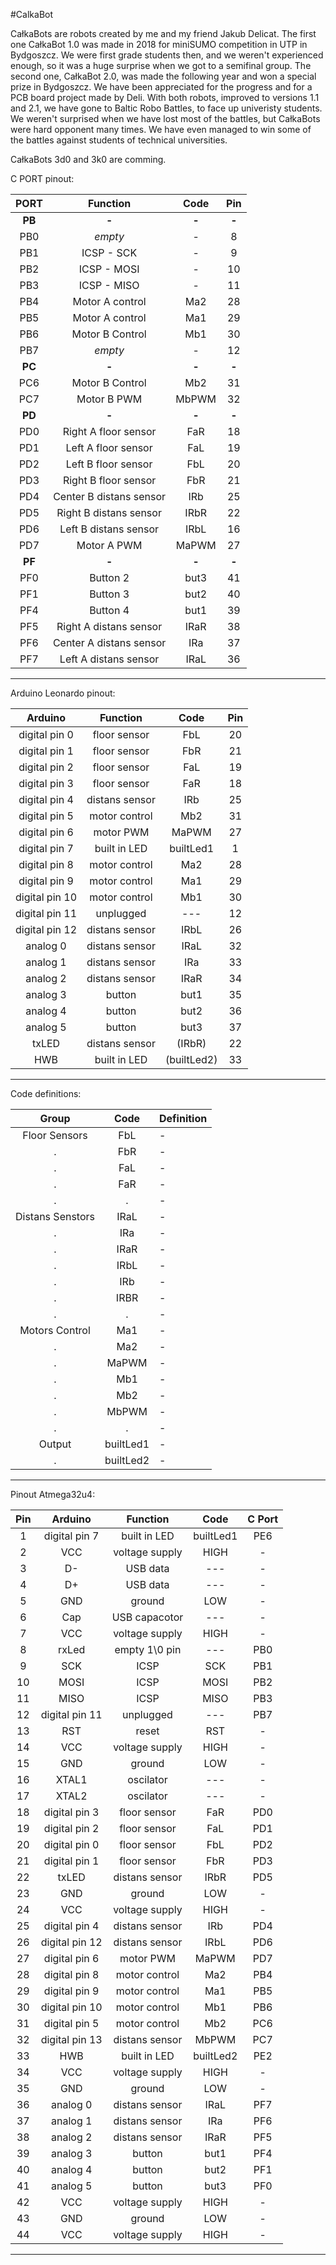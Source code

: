 #CalkaBot

CałkaBots are robots created by me and my friend Jakub Delicat. The first one CałkaBot 1.0 was made in 2018 for miniSUMO competition in UTP in Bydgoszcz. We were first grade students then, and we weren't experienced enough, so it was a huge surprise when we got to a semifinal group. The second one, CałkaBot 2.0, was made the following year and won a special prize in Bydgoszcz. We have been appreciated for the progress and for a PCB board project made by Deli. With both robots, improved to versions 1.1 and 2.1, we have gone to Baltic Robo Battles, to face up univeristy students. We weren't surprised when we have lost most of the battles, but CałkaBots were hard opponent many times. We have even managed to win some of the battles against students of technical universities.

CałkaBots 3d0 and 3k0 are comming.



C PORT pinout:

| **PORT**|**Function**    			   | **Code** | **Pin** |
|:-------:|:--------------------------:|:--------:|:-------:|
| **PB**  | **-** 		   			   |  **-**   | **-**   |
|	PB0   | *empty*		   			   |    -     |   8	 	|
|	PB1   |	ICSP - SCK	   			   |	-	  |   9     |
|	PB2   |	ICSP - MOSI	   			   |	-	  |   10    |
|	PB3   |	ICSP - MISO	   			   |	-	  |   11    |
|	PB4   |	Motor A control 		   |   Ma2	  |   28    |
|	PB5   |	Motor A control  		   |   Ma1	  |   29    |
|	PB6   |	Motor B Control 		   |   Mb1	  |   30    |
|	PB7   |	*empty*	   	   			   |	-	  |   12    |
| **PC**  | **-** 		   			   |  **-**   | **-**   |
|	PC6   | Motor B Control 		   |   Mb2	  |   31    |
|	PC7   | Motor B PWM    			   |   MbPWM  |   32    |
| **PD**  | **-** 		   			   |  **-**   | **-**   |
|   PD0   | Right A floor sensor 	   |   FaR	  |   18	|
|   PD1   | Left A floor sensor        |   FaL	  |   19	|
|   PD2   | Left B floor sensor 	   |   FbL	  |   20	|
|   PD3   | Right B floor sensor 	   |   FbR	  |   21	|
|   PD4   | Center B distans sensor    |   IRb	  |   25	|
|   PD5   | Right B distans sensor     |   IRbR	  |   22	|
|   PD6   | Left B distans sensor      |   IRbL	  |   16	|
|   PD7   | Motor A PWM    			   |   MaPWM  |   27	|
| **PF**  | **-** 		   			   |  **-**   | **-**   |
| 	PF0   | Button 2       		       |   but3   |   41    |
| 	PF1   | Button 3       			   |   but2   |   40    |
| 	PF4   | Button 4       			   |   but1   |   39    |
| 	PF5   | Right A distans sensor     |   IRaR   |   38    |
| 	PF6   | Center A distans sensor    |   IRa	  |   37    |
| 	PF7   | Left A distans sensor      |   IRaL   |   36    |
-------------------------------------------------------------


Arduino Leonardo pinout:

| **Arduino**    | **Function**     | **Code** | **Pin** |
|:-------------: | :---------------:|:--------:| :------:|
| digital pin 0  | floor sensor  	|   FbL	   |	20   |
| digital pin 1  | floor sensor     |   FbR	   |    21   |
| digital pin 2  | floor sensor  	|   FaL	   |	19	 |
| digital pin 3  | floor sensor  	|   FaR	   |	18	 |
| digital pin 4  | distans sensor	| 	IRb    |    25   |
| digital pin 5  | motor control	| 	Mb2    |	31   |
| digital pin 6  | motor PWM   		| 	MaPWM  |    27   |
| digital pin 7  | built in LED  	| builtLed1|    1    |
| digital pin 8  | motor control	| 	Ma2    |    28   |
| digital pin 9  | motor control	| 	Ma1    |    29   |
| digital pin 10 | motor control	| 	Mb1    |    30   |
| digital pin 11 | unplugged	  	| 	---	   |    12   |
| digital pin 12 | distans sensor	| 	IRbL   |    26   |
|    analog 0    | distans sensor   | 	IRaL   |    32   |
|    analog 1    | distans sensor	| 	IRa	   |    33   |
|    analog 2    | distans sensor	| 	IRaR   |    34   |
|    analog 3    | button  		 	| 	but1   |    35   |
|    analog 4    | button       	| 	but2   |    36   |
|    analog 5    | button 			| 	but3   |    37   |
| 	 txLED 	     | distans sensor	|  (IRbR)  |    22   | 
| 	   HWB 	     | built in LED     |(builtLed2)|   33   |  
----------------------------------------------------------

Code definitions:

| 	**Group** 	 | **Code** |          **Definition**     	    |
|:--------------:|:--------:|				-					|
| Floor Sensors	 |   FbL	|				-					|
|		.		 |   FbR	|				-					|
|		.		 |   FaL	|				-					|
| 		.		 |   FaR	|				-					|
| 		.		 | 	 .      |				-					|
|Distans Senstors| IRaL	    |				-					|
| 		.		 |  IRa     |				-					|
| 		.		 |  IRaR    |				-					|
| 		.		 |  IRbL	|				-					|
| 		.		 |  IRb     |				-					|
| 		.		 |  IRBR    |				-					|
| 		.		 | 	.       |				-					|
|Motors Control	 | 	Ma1     |				-					|
|		.		 | 	Ma2     |				-					|
|		.		 |	MaPWM   | 				-					|
|		.		 |	Mb1     |				-					|
|		.		 |	Mb2	    | 				-					|
|		.		 |	MbPWM   | 				-					|
|		.		 |	.	    |				-					|
|	Output 		 |builtLed1 |				-					|
|		.		 |builtLed2 |				-					|
-----------------------------------------------------------------











Pinout Atmega32u4:

| **Pin** | **Arduino**    | **Function**   | **Code** |**C Port**|
| :------:|:-------------: | :-------------:|:--------:|:--------:|
|   1     | digital pin 7  | built in LED   | builtLed1|	PE6   |
|   2     | 	VCC 	   | voltage supply |   HIGH   |	 -    |
|   3     | D-             | USB data   	|   ---    |	 -    |
|   4     | D+             | USB data   	|   ---	   |	 -    |
|   5     | 	GND  	   | ground			| 	LOW	   |	 -    |
|   6     | 	Cap  	   | USB capacotor	| 	---	   |	 -    |
|   7     | 	VCC 	   | voltage supply |   HIGH   |	 -    |
|   8     | 	rxLed  	   | empty 1\0 pin	| 	---    |	PB0   |
|   9     | 	SCK  	   | ICSP			| 	SCK	   |	PB1   |
|   10    | 	MOSI 	   | ICSP		    | 	MOSI   |	PB2   |
|   11    | 	MISO 	   | ICSP		    | 	MISO   |	PB3   |
|   12    | digital pin 11 | unplugged	  	| 	---	   |	PB7   |
|   13    | 	RST	   	   | reset		    | 	RST    |	 -    |
|   14    | 	VCC 	   | voltage supply |   HIGH   |	 -    |
|   15    | 	GND  	   | ground			| 	LOW	   |	 -    |
|   16    | 	XTAL1 	   | oscilator		| 	---    |	 -    |
|   17    | 	XTAL2	   | oscilator		| 	---    |	 -    |
|   18    | digital pin 3  | floor sensor  	| 	FaR	   |	PD0   |
|   19    | digital pin 2  | floor sensor  	| 	FaL	   |	PD1   |
|   20    | digital pin 0  | floor sensor  	| 	FbL	   |	PD2   |
|   21    | digital pin 1  | floor sensor  	| 	FbR	   |	PD3   |
|   22    | 	txLED 	   | distans sensor	|   IRbR   |	PD5   |
|   23    | 	GND  	   | ground			| 	LOW	   |	 -    |
|   24    |		VCC 	   | voltage supply |   HIGH   |	 -    |
|   25    | digital pin 4  | distans sensor	| 	IRb    |	PD4   |
|   26    | digital pin 12 | distans sensor	| 	IRbL   |	PD6   |
|   27    | digital pin 6  | motor PWM   	| 	MaPWM  |	PD7   |
|   28    | digital pin 8  | motor control	| 	Ma2    |	PB4   |
|   29    | digital pin 9  | motor control	| 	Ma1    |	PB5   |
|   30    | digital pin 10 | motor control	| 	Mb1    |	PB6   |
|   31    | digital pin 5  | motor control	| 	Mb2    |	PC6   |
|   32    | digital pin 13 | distans sensor	| 	MbPWM  |	PC7   |
|   33    | 	HWB 	   | built in LED   | builtLed2| 	PE2   |
|   34    | 	VCC 	   | voltage supply |   HIGH   | 	 -    |
|   35    | 	GND  	   | ground			| 	LOW	   | 	 -    |
|   36    |    analog 0    | distans sensor | 	IRaL   | 	PF7   |
|   37    |    analog 1    | distans sensor	| 	IRa	   | 	PF6   |
|   38    |    analog 2    | distans sensor	| 	IRaR   | 	PF5   |
|   39    |    analog 3    | button      	| 	but1   | 	PF4   |
|   40    |    analog 4    | button      	| 	but2   | 	PF1   |
|   41    |    analog 5    | button      	| 	but3   | 	PF0   |
|   42    | 	VCC 	   | voltage supply |   HIGH   | 	 -    |
|   43    | 	GND  	   | ground			| 	LOW	   | 	 -    |
|   44    | 	VCC 	   | voltage supply |   HIGH   | 	 -    |
-------------------------------------------------------------------

